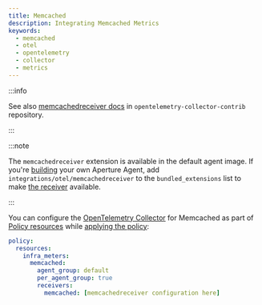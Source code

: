 ```yaml
---
title: Memcached
description: Integrating Memcached Metrics
keywords:
  - memcached
  - otel
  - opentelemetry
  - collector
  - metrics
---
```


:::info

See also [memcachedreceiver docs][receiver] in `opentelemetry-collector-contrib`
repository.

:::

:::note

The `memcachedreceiver` extension is available in the default agent image. If
you're [building][build] your own Aperture Agent, add
`integrations/otel/memcachedreceiver` to the `bundled_extensions` list to make
[the receiver][receiver] available.

:::

You can configure the [OpenTelemetry Collector][opentelemetry-collector] for
Memcached as part of [Policy resources][policy-resources] while [applying the
policy][applying-policy]:

```yaml
policy:
  resources:
    infra_meters:
      memcached:
        agent_group: default
        per_agent_group: true
        receivers:
          memcached: [memcachedreceiver configuration here]
```

[build]: /reference/aperturectl/build/agent/agent.md
[receiver]:
  https://github.com/open-telemetry/opentelemetry-collector-contrib/tree/main/receiver/memcachedreceiver
[opentelemetry-collector]: /reference/configuration/spec.md#telemetry-collector
[applying-policy]: /use-cases/use-cases.md
[policy-resources]: /reference/configuration/spec.md#resources

